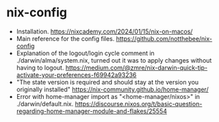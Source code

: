 # nix-config

- Installation. https://nixcademy.com/2024/01/15/nix-on-macos/
- Main reference for the config files. https://github.com/notthebee/nix-config
- Explanation of the logout/login cycle comment in ./darwin/alma/system.nix, turned out it was to apply changes without having to logout. https://medium.com/@zmre/nix-darwin-quick-tip-activate-your-preferences-f69942a93236
- "The state version is required and should stay at the version you originally installed" https://nix-community.github.io/home-manager/
- Error with home-manager import as "<home-manager/nixos>" in ./darwin/default.nix. https://discourse.nixos.org/t/basic-question-regarding-home-manager-module-and-flakes/25554
